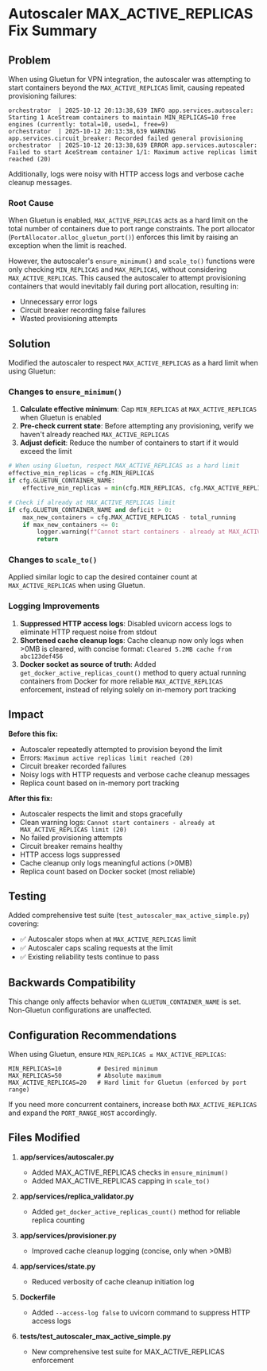 # Autoscaler MAX_ACTIVE_REPLICAS Fix Summary

## Problem

When using Gluetun for VPN integration, the autoscaler was attempting to start containers beyond the `MAX_ACTIVE_REPLICAS` limit, causing repeated provisioning failures:

```
orchestrator  | 2025-10-12 20:13:38,639 INFO app.services.autoscaler: Starting 1 AceStream containers to maintain MIN_REPLICAS=10 free engines (currently: total=10, used=1, free=9)
orchestrator  | 2025-10-12 20:13:38,639 WARNING app.services.circuit_breaker: Recorded failed general provisioning
orchestrator  | 2025-10-12 20:13:38,639 ERROR app.services.autoscaler: Failed to start AceStream container 1/1: Maximum active replicas limit reached (20)
```

Additionally, logs were noisy with HTTP access logs and verbose cache cleanup messages.

### Root Cause

When Gluetun is enabled, `MAX_ACTIVE_REPLICAS` acts as a hard limit on the total number of containers due to port range constraints. The port allocator (`PortAllocator.alloc_gluetun_port()`) enforces this limit by raising an exception when the limit is reached.

However, the autoscaler's `ensure_minimum()` and `scale_to()` functions were only checking `MIN_REPLICAS` and `MAX_REPLICAS`, without considering `MAX_ACTIVE_REPLICAS`. This caused the autoscaler to attempt provisioning containers that would inevitably fail during port allocation, resulting in:
- Unnecessary error logs
- Circuit breaker recording false failures
- Wasted provisioning attempts

## Solution

Modified the autoscaler to respect `MAX_ACTIVE_REPLICAS` as a hard limit when using Gluetun:

### Changes to `ensure_minimum()`

1. **Calculate effective minimum**: Cap `MIN_REPLICAS` at `MAX_ACTIVE_REPLICAS` when Gluetun is enabled
2. **Pre-check current state**: Before attempting any provisioning, verify we haven't already reached `MAX_ACTIVE_REPLICAS`
3. **Adjust deficit**: Reduce the number of containers to start if it would exceed the limit

```python
# When using Gluetun, respect MAX_ACTIVE_REPLICAS as a hard limit
effective_min_replicas = cfg.MIN_REPLICAS
if cfg.GLUETUN_CONTAINER_NAME:
    effective_min_replicas = min(cfg.MIN_REPLICAS, cfg.MAX_ACTIVE_REPLICAS)

# Check if already at MAX_ACTIVE_REPLICAS limit
if cfg.GLUETUN_CONTAINER_NAME and deficit > 0:
    max_new_containers = cfg.MAX_ACTIVE_REPLICAS - total_running
    if max_new_containers <= 0:
        logger.warning(f"Cannot start containers - already at MAX_ACTIVE_REPLICAS limit ({cfg.MAX_ACTIVE_REPLICAS})")
        return
```

### Changes to `scale_to()`

Applied similar logic to cap the desired container count at `MAX_ACTIVE_REPLICAS` when using Gluetun.

### Logging Improvements

1. **Suppressed HTTP access logs**: Disabled uvicorn access logs to eliminate HTTP request noise from stdout
2. **Shortened cache cleanup logs**: Cache cleanup now only logs when >0MB is cleared, with concise format: `Cleared 5.2MB cache from abc123def456`
3. **Docker socket as source of truth**: Added `get_docker_active_replicas_count()` method to query actual running containers from Docker for more reliable `MAX_ACTIVE_REPLICAS` enforcement, instead of relying solely on in-memory port tracking

## Impact

**Before this fix:**
- Autoscaler repeatedly attempted to provision beyond the limit
- Errors: `Maximum active replicas limit reached (20)`
- Circuit breaker recorded failures
- Noisy logs with HTTP requests and verbose cache cleanup messages
- Replica count based on in-memory port tracking

**After this fix:**
- Autoscaler respects the limit and stops gracefully
- Clean warning logs: `Cannot start containers - already at MAX_ACTIVE_REPLICAS limit (20)`
- No failed provisioning attempts
- Circuit breaker remains healthy
- HTTP access logs suppressed
- Cache cleanup only logs meaningful actions (>0MB)
- Replica count based on Docker socket (most reliable)

## Testing

Added comprehensive test suite (`test_autoscaler_max_active_simple.py`) covering:
- ✅ Autoscaler stops when at `MAX_ACTIVE_REPLICAS` limit
- ✅ Autoscaler caps scaling requests at the limit
- ✅ Existing reliability tests continue to pass

## Backwards Compatibility

This change only affects behavior when `GLUETUN_CONTAINER_NAME` is set. Non-Gluetun configurations are unaffected.

## Configuration Recommendations

When using Gluetun, ensure `MIN_REPLICAS ≤ MAX_ACTIVE_REPLICAS`:

```env
MIN_REPLICAS=10          # Desired minimum
MAX_REPLICAS=50          # Absolute maximum
MAX_ACTIVE_REPLICAS=20   # Hard limit for Gluetun (enforced by port range)
```

If you need more concurrent containers, increase both `MAX_ACTIVE_REPLICAS` and expand the `PORT_RANGE_HOST` accordingly.

## Files Modified

1. **app/services/autoscaler.py**
   - Added MAX_ACTIVE_REPLICAS checks in `ensure_minimum()`
   - Added MAX_ACTIVE_REPLICAS capping in `scale_to()`

2. **app/services/replica_validator.py**
   - Added `get_docker_active_replicas_count()` method for reliable replica counting

3. **app/services/provisioner.py**
   - Improved cache cleanup logging (concise, only when >0MB)

4. **app/services/state.py**
   - Reduced verbosity of cache cleanup initiation log

5. **Dockerfile**
   - Added `--access-log false` to uvicorn command to suppress HTTP access logs

6. **tests/test_autoscaler_max_active_simple.py**
   - New comprehensive test suite for MAX_ACTIVE_REPLICAS enforcement
